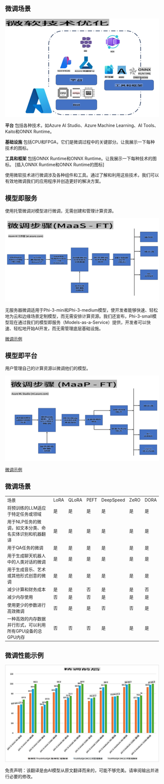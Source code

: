 ## 微调场景

![使用微软服务进行微调](../../../../translated_images/FinetuningwithMS.921fa8c240611562e7c4a5ceb7eca04f458ad6f3c899d5a0dc120030398d9e08.zh.png)

**平台** 包括各种技术，如Azure AI Studio、Azure Machine Learning、AI Tools、Kaito和ONNX Runtime。

**基础设施** 包括CPU和FPGA，它们是微调过程中的关键部分。让我展示一下每种技术的图标。

**工具和框架** 包括ONNX Runtime和ONNX Runtime。让我展示一下每种技术的图标。
[插入ONNX Runtime和ONNX Runtime的图标]

使用微软技术进行微调涉及各种组件和工具。通过了解和利用这些技术，我们可以有效地微调我们的应用程序并创造更好的解决方案。

## 模型即服务

使用托管微调对模型进行微调，无需创建和管理计算资源。

![MaaS微调](../../../../translated_images/MaaSfinetune.1678f33544c36b9016d8c018ce9c4c1622fb3bc2d72751291c39813f88bce052.zh.png)

无服务器微调适用于Phi-3-mini和Phi-3-medium模型，使开发者能够快速、轻松地为云和边缘场景定制模型，而无需安排计算资源。我们还宣布，Phi-3-small模型现在通过我们的模型即服务（Models-as-a-Service）提供，开发者可以快速、轻松地开始AI开发，而无需管理底层基础设施。

[微调示例](https://github.com/microsoft/Phi-3CookBook/blob/main/md/04.Fine-tuning/FineTuning_AIStudio.md)
## 模型即平台

用户管理自己的计算资源以微调他们的模型。

![Maap微调](../../../../translated_images/MaaPFinetune.f88828d32d16ced1198525fceed9184ce17516f5c1a404c264d87a4ca816947f.zh.png)

[微调示例](https://github.com/Azure/azureml-examples/blob/main/sdk/python/foundation-models/system/finetune/chat-completion/chat-completion.ipynb)

## 微调场景

| | | | | | | |
|-|-|-|-|-|-|-|
|场景|LoRA|QLoRA|PEFT|DeepSpeed|ZeRO|DORA|
|将预训练的LLM适应于特定任务或领域|是|是|是|是|是|是|
|用于NLP任务的微调，如文本分类、命名实体识别和机器翻译|是|是|是|是|是|是|
|用于QA任务的微调|是|是|是|是|是|是|
|用于生成聊天机器人中的人类对话的微调|是|是|是|是|是|是|
|用于生成音乐、艺术或其他形式创意的微调|是|是|是|是|是|是|
|减少计算和财务成本|是|是|否|是|是|否|
|减少内存使用|否|是|否|是|是|是|
|使用更少的参数进行高效微调|否|是|是|否|否|是|
|一种高效的内存数据并行形式，可以利用所有GPU设备的总GPU内存|否|否|否|是|是|是|

## 微调性能示例

![微调性能](../../../../translated_images/Finetuningexamples.88bad3a5350927b08b1f06e4bced95cfd3715caa933d21c9ff658dcf0db94f73.zh.png)

免责声明：该翻译是由AI模型从原文翻译而来的，可能不够完美。请审阅输出并进行必要的修改。